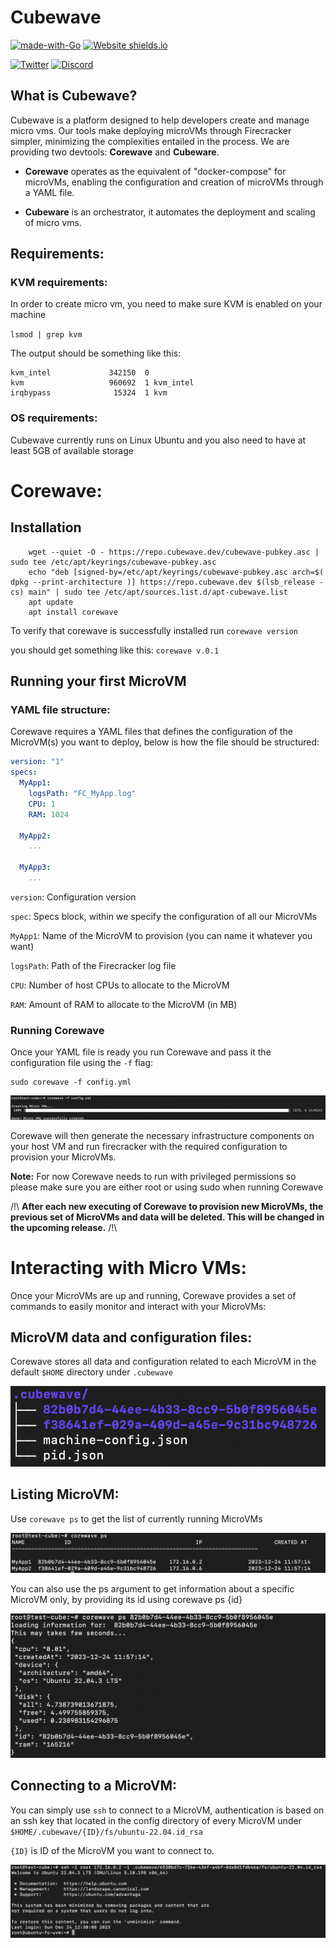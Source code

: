 
# Cubewave


[![made-with-Go](https://img.shields.io/badge/Made%20with-Go-1f425f.svg)](https://go.dev/)
[![Website shields.io](https://img.shields.io/website-up-down-green-red/http/shields.io.svg)](http://cubewave.dev/)

[![Twitter](https://img.shields.io/twitter/url/https/twitter.com/cloudposse.svg?style=social&label=Follow)](https://twitter.com/cubewave_dev)
[![Discord](https://badgen.net/badge/icon/discord?icon=discord&label)](https://discord.gg/dEFaa5uf6g)

## What is Cubewave?

Cubewave is a platform designed to help developers create and manage micro vms. Our tools make deploying microVMs through Firecracker simpler, minimizing the complexities entailed in the process.
We are providing two devtools: **Corewave** and **Cubeware**.

- **Corewave** operates as the equivalent of "docker-compose" for microVMs, enabling the configuration and creation of microVMs through a YAML file.

- **Cubeware** is an orchestrator, it automates the deployment and scaling of micro vms.

## Requirements:

### KVM requirements:

In order to create micro vm, you need to make sure KVM is enabled on your machine

```lsmod | grep kvm```

The output should be something like this:
```
kvm_intel             342150  0
kvm                   960692  1 kvm_intel
irqbypass              15324  1 kvm
```
### OS requirements:

Cubewave currently runs on Linux Ubuntu and you also need to have at least 5GB of available storage

# Corewave:
## Installation

```
    wget --quiet -O - https://repo.cubewave.dev/cubewave-pubkey.asc | sudo tee /etc/apt/keyrings/cubewave-pubkey.asc 
    echo "deb [signed-by=/etc/apt/keyrings/cubewave-pubkey.asc arch=$( dpkg --print-architecture )] https://repo.cubewave.dev $(lsb_release -cs) main" | sudo tee /etc/apt/sources.list.d/apt-cubewave.list
    apt update
    apt install corewave
```

To verify that corewave is successfully installed run `corewave version`

you should get something like this: ```corewave v.0.1```


## Running your first MicroVM

### YAML file structure:

Corewave requires a YAML files that defines the configuration of the MicroVM(s) you want to deploy, below is how the file should be structured:
```yaml
version: "1"
specs:
  MyApp1:
    logsPath: "FC_MyApp.log"
    CPU: 1
    RAM: 1024

  MyApp2:
    ...

  MyApp3:
    ...
```

`version`: Configuration version

`spec`: Specs block, within we specify the configuration of all our MicroVMs

`MyApp1`: Name of the MicroVM to provision (you can name it whatever you want)

`logsPath`: Path of the Firecracker log file

`CPU`: Number of host CPUs to allocate to the MicroVM

`RAM`: Amount of RAM to allocate to the MicroVM (in MB)


### Running Corewave

Once your YAML file is ready you run Corewave and pass it the configuration file using the `-f` flag:

```
sudo corewave -f config.yml
```
![Corewave-launch](assets/launch-corewave.png)

Corewave will then generate the necessary infrastructure components on your host VM and run firecracker with the required configuration to provision your MicroVMs.

**Note:** For now Corewave needs to run with privileged permissions so please make sure you are either root or using sudo when running Corewave

/!\ **After each new executing of Corewave to provision new MicroVMs, the previous set of MicroVMs and data will be deleted. This will be changed in the upcoming release.** /!\

# Interacting with Micro VMs:

Once your MicroVMs are up and running, Corewave provides a set of commands to easily monitor and interact with your MicroVMs:

## MicroVM data and configuration files:

Corewave stores all data and configuration related to each MicroVM in the default `$HOME` directory under `.cubewave`

![Corewave-conf](assets/tree.png)

## Listing MicroVM:

Use `corewave ps` to get the list of currently running MicroVMs

![Corewave-ps](assets/ps.png)

You can also use the ps argument to get information about a specific MicroVM only, by providing its id using corewave ps {id}

![Corewave-ps-id](assets/ps_id.png)


## Connecting to a MicroVM:

You can simply use `ssh` to connect to a MicroVM, authentication is based on an ssh key that located in the config directory of every MicroVM under `$HOME/.cubewave/{ID}/fs/ubuntu-22.04.id_rsa`

`{ID}` is ID of the MicroVM you want to connect to.

![Corewave-connect](assets/connect.png)
